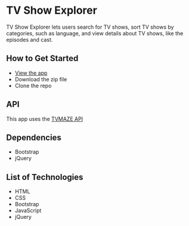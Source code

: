 # TV Show Explorer
TV Show Explorer lets users search for TV shows, sort TV shows by categories, such as language, and view details about TV shows, like the episodes and cast.

## How to Get Started
- [View the app](https://kaykay1424.github.io/tv-shows/)
- Download the zip file 
- Clone the repo 

## API
This app uses the [TVMAZE API](https://api.tvmaze.com/)

## Dependencies
- Bootstrap
- jQuery

## List of Technologies
- HTML
- CSS
- Bootstrap
- JavaScript
- jQuery
